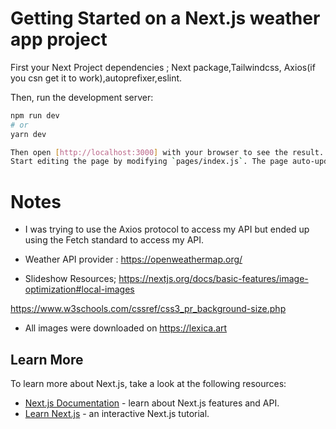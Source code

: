 # Getting Started on a Next.js weather app project

First your Next Project dependencies ; Next package,Tailwindcss, Axios(if you csn get it to work),autoprefixer,eslint.

Then, run the development server:

```bash
npm run dev
# or
yarn dev

Then open [http://localhost:3000] with your browser to see the result.
Start editing the page by modifying `pages/index.js`. The page auto-updates as you edit the file.

```

# Notes

- I was trying to use the Axios protocol to access my API but ended up using the Fetch standard to access my API.

- Weather API provider : https://openweathermap.org/

- Slideshow Resources;
https://nextjs.org/docs/basic-features/image-optimization#local-images

https://www.w3schools.com/cssref/css3_pr_background-size.php

- All images were downloaded on https://lexica.art

## Learn More

To learn more about Next.js, take a look at the following resources:

- [Next.js Documentation](https://nextjs.org/docs) - learn about Next.js features and API.
- [Learn Next.js](https://nextjs.org/learn) - an interactive Next.js tutorial.
